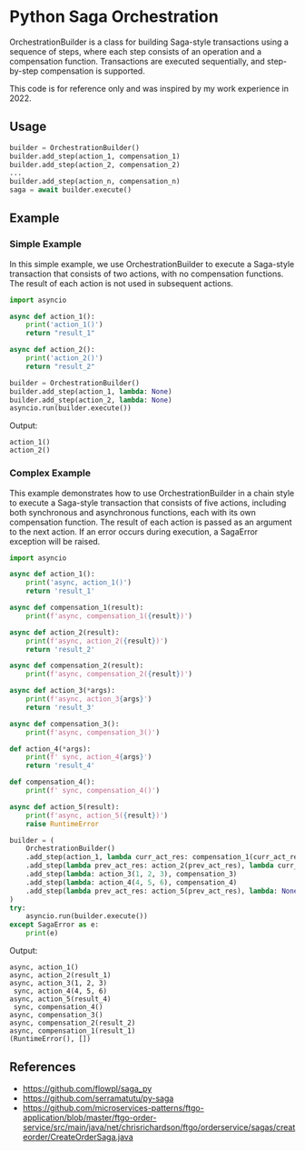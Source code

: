 # Python Saga Orchestration

OrchestrationBuilder is a class for building Saga-style transactions using a sequence of steps, where each step consists of an operation and a compensation function. Transactions are executed sequentially, and step-by-step compensation is supported.

This code is for reference only and was inspired by my work experience in 2022.

## Usage

```python
builder = OrchestrationBuilder()
builder.add_step(action_1, compensation_1)
builder.add_step(action_2, compensation_2)
...
builder.add_step(action_n, compensation_n)
saga = await builder.execute()
```

## Example

### Simple Example

In this simple example, we use OrchestrationBuilder to execute a Saga-style transaction that consists of two actions, with no compensation functions. The result of each action is not used in subsequent actions.

```python
import asyncio

async def action_1():
    print('action_1()')
    return "result_1"

async def action_2():
    print('action_2()')
    return "result_2"

builder = OrchestrationBuilder()
builder.add_step(action_1, lambda: None)
builder.add_step(action_2, lambda: None)
asyncio.run(builder.execute())
```

Output:

```
action_1()
action_2()
```

### Complex Example

This example demonstrates how to use OrchestrationBuilder in a chain style to execute a Saga-style transaction that consists of five actions, including both synchronous and asynchronous functions, each with its own compensation function. The result of each action is passed as an argument to the next action. If an error occurs during execution, a SagaError exception will be raised.

```python
import asyncio

async def action_1():
    print('async, action_1()')
    return 'result_1'

async def compensation_1(result):
    print(f'async, compensation_1({result})')

async def action_2(result):
    print(f'async, action_2({result})')
    return 'result_2'

async def compensation_2(result):
    print(f'async, compensation_2({result})')

async def action_3(*args):
    print(f'async, action_3{args}')
    return 'result_3'

async def compensation_3():
    print(f'async, compensation_3()')

def action_4(*args):
    print(f' sync, action_4{args}')
    return 'result_4'

def compensation_4():
    print(f' sync, compensation_4()')

async def action_5(result):
    print(f'async, action_5({result})')
    raise RuntimeError

builder = (
    OrchestrationBuilder()
    .add_step(action_1, lambda curr_act_res: compensation_1(curr_act_res))
    .add_step(lambda prev_act_res: action_2(prev_act_res), lambda curr_act_res: compensation_2(curr_act_res))
    .add_step(lambda: action_3(1, 2, 3), compensation_3)
    .add_step(lambda: action_4(4, 5, 6), compensation_4)
    .add_step(lambda prev_act_res: action_5(prev_act_res), lambda: None)
)
try:
    asyncio.run(builder.execute())
except SagaError as e:
    print(e)
```

Output:

```
async, action_1()
async, action_2(result_1)
async, action_3(1, 2, 3)
 sync, action_4(4, 5, 6)
async, action_5(result_4)
 sync, compensation_4()
async, compensation_3()
async, compensation_2(result_2)
async, compensation_1(result_1)
(RuntimeError(), [])
```

## References

- https://github.com/flowpl/saga_py
- https://github.com/serramatutu/py-saga
- https://github.com/microservices-patterns/ftgo-application/blob/master/ftgo-order-service/src/main/java/net/chrisrichardson/ftgo/orderservice/sagas/createorder/CreateOrderSaga.java

